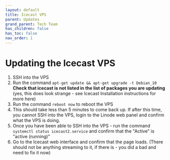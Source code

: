 ```yaml
---
layout: default
title: Icecast VPS
parent: Updates
grand_parent: Tech Team
has_children: false
has_toc: false
nav_order: 1
---
```


# Updating the Icecast VPS
1. SSH into the VPS
1. Run the command `apt-get update && apt-get upgrade -t Debian_10` **Check that icecast is not listed in the list of
 packages you are updating** (yes, this does look strange - see Icecast Installation instructions for more here)
1. Run the command `reboot now` to reboot the VPS
1. This should take less than 5 minutes to come back up. If after this time, you cannot SSH into the VPS, login to the
 Linode web panel and confirm what the VPS is doing.
1. Once you have been able to SSH into the VPS - run the command `systemctl status icecast2.service` and confirm that
 the "Active" is "active (running)"
1. Go to the Icecast web interface and confirm that the page loads. (There should not be anything streaming to it, if
 there is - you did a bad and need to fix it now)